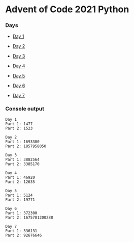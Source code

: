 # Advent of Code 2021 Python

### Days

* [Day 1](https://github.com/ukalto/AdventOfCode2021/blob/main/Day01/day01.py)

* [Day 2](https://github.com/ukalto/AdventOfCode2021/blob/main/Day02/day02.py)

* [Day 3](https://github.com/ukalto/AdventOfCode2021/blob/main/Day03/day03.py)

* [Day 4](https://github.com/ukalto/AdventOfCode2021/blob/main/Day04/day04.py)

* [Day 5](https://github.com/ukalto/AdventOfCode2021/blob/main/Day05/day05.py)

* [Day 6](https://github.com/ukalto/AdventOfCode2021/blob/main/Day06/day06.py)

* [Day 7](https://github.com/ukalto/AdventOfCode2021/blob/main/Day07/day07.py)

### Console output

```
Day 1
Part 1: 1477
Part 2: 1523

Day 2
Part 1: 1693300
Part 2: 1857958050

Day 3
Part 1: 3882564
Part 2: 3385170

Day 4
Part 1: 46920
Part 2: 12635

Day 5
Part 1: 5124
Part 2: 19771

Day 6
Part 1: 372300
Part 2: 1675781200288

Day 7
Part 1: 336131
Part 2: 92676646
```